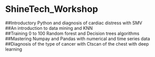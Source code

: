 # ShineTech_Workshop<br>
##Introductory Python and diagnosis of cardiac distress with SMV<br>
##An introduction to data mining and KNN<br>
##Training 0 to 100 Random forest and Decision trees algorithms<br>
##Mastering Numpay and Pandas with numerical and time series data<br>
##Diagnosis of the type of cancer with Ctscan of the chest with deep learning<br>
